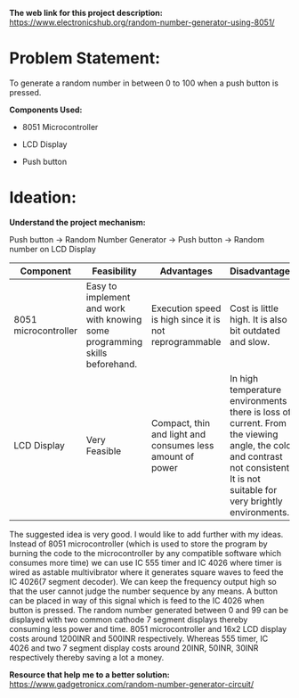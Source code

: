 __The web link for this project description:__
https://www.electronicshub.org/random-number-generator-using-8051/



# Problem Statement:
To generate a random number in between 0 to 100 when a push button is pressed. 



__Components Used:__


- 8051 Microcontroller


- LCD Display


- Push button



# Ideation:


__Understand the project mechanism:__


Push button -> Random Number Generator -> Push button -> Random number on LCD Display



| __Component__ | __Feasibility__ | __Advantages__ | __Disadvantages__ |
| --- | --- | --- | --- |
| 8051 microcontroller | Easy to implement and work with knowing some programming skills beforehand. | Execution speed is high since it is not reprogrammable | Cost is little high. It is also a bit outdated and slow. |
| LCD Display | Very Feasible | Compact, thin and light and consumes less amount of power | In high temperature environments there is loss of current. From the viewing angle, the color and contrast not consistent. It is not suitable for very brightly environments.



The suggested idea is very good. I would like to add further with my ideas. Instead of 8051 microcontroller (which is used to store the program by burning the code to the microcontroller by any compatible software which consumes more time) we can use IC 555 timer and IC 4026 where timer is wired as astable multivibrator where it generates square waves to feed the IC 4026(7 segment decoder). We can keep the frequency output high so that the user cannot judge the number sequence by any means. A button can be placed in way of this signal which is feed to the IC 4026 when button is pressed. The random number generated between 0 and 99 can be displayed with two common cathode 7 segment displays thereby consuming less power and time. 8051 microcontroller and 16x2 LCD display costs around 1200INR and 500INR respectively. Whereas 555 timer, IC 4026 and two 7 segment display costs around 20INR, 50INR, 30INR respectively thereby saving a lot a money.  




__Resource that help me to a better solution:__
https://www.gadgetronicx.com/random-number-generator-circuit/
